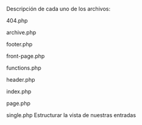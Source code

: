 Descripción de cada uno de los archivos:


404.php

archive.php

footer.php

front-page.php


functions.php

header.php

index.php

page.php

single.php
    Estructurar la vista de nuestras entradas